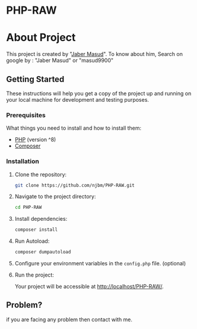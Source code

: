 # PHP-RAW

# About Project

<p> This project is created by "<a href="https://jaber.netlify.app">Jaber Masud</a>". To know about him, Search on google by :  "Jaber Masud" or "masud9900" </p>

## Getting Started

These instructions will help you get a copy of the project up and running on your local machine for development and testing purposes.

### Prerequisites

What things you need to install and how to install them:

-  [PHP](https://www.php.net/) (version ^8)
-  [Composer](https://getcomposer.org/)

### Installation

1. Clone the repository:

   ```bash
   git clone https://github.com/njbm/PHP-RAW.git
   ```

2. Navigate to the project directory:

   ```bash
   cd PHP-RAW
   ```

3. Install dependencies:

   ```bash
   composer install
   ```

4. Run Autoload:

   ```bash
   composer dumpautoload
   ```

5. Configure your environment variables in the `config.php` file. (optional)

6. Run the project:

   Your project will be accessible at [http://localhost/PHP-RAW/](http://localhost/PHP-RAW/).

## Problem?

if you are facing any problem then contact with me.
